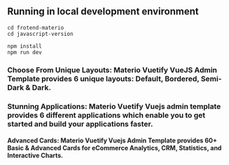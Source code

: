 ## Running in local development environment

```
cd frotend-materio
cd javascript-version

npm install
npm run dev
```

### Choose From Unique Layouts: Materio Vuetify VueJS Admin Template provides 6 unique layouts: Default, Bordered, Semi-Dark & Dark.

### Stunning Applications: Materio Vuetify Vuejs admin template provides 6 different applications which enable you to get started and build your applications faster.

#### Advanced Cards: Materio Vuetify Vuejs Admin Template provides 60+ Basic & Advanced Cards for eCommerce Analytics, CRM, Statistics, and Interactive Charts.
